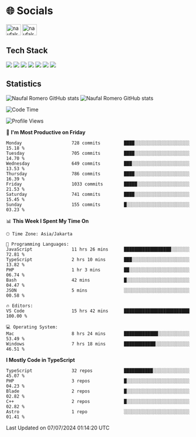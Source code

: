<h1 align="">🌐 Socials</h1>
<p align="left">
<a href="https://linkedin.com/in/naufal-romero-putra-pratama-9ab816177/" target="blank"><img align="center" src="https://raw.githubusercontent.com/rahuldkjain/github-profile-readme-generator/master/src/images/icons/Social/linked-in-alt.svg" alt="naufalromero" height="30" width="40" /></a>
<a href="https://instagram.com/naufalromero" target="blank"><img align="center" src="https://raw.githubusercontent.com/rahuldkjain/github-profile-readme-generator/master/src/images/icons/Social/instagram.svg" alt="naufalromero" height="30" width="40" /></a>
</p>


<h2 align="">Tech Stack</h2>
<div align="">
  <img src="https://img.shields.io/badge/next.js-000000?style=for-the-badge&logo=nextdotjs&logoColor=white"/>
 <img src="https://img.shields.io/badge/typescript-%23007ACC.svg?style=for-the-badge&logo=typescript&logoColor=white"/>
 <img src="https://img.shields.io/badge/react-%2320232a.svg?style=for-the-badge&logo=react&logoColor=%2361DAFB"/>
 <img src="https://img.shields.io/badge/tailwindcss-%2338B2AC.svg?style=for-the-badge&logo=tailwind-css&logoColor=white"/>
 <img src="https://img.shields.io/badge/Prisma-3982CE?style=for-the-badge&logo=Prisma&logoColor=white"/>
 <img src="https://img.shields.io/badge/javascript-%23323330.svg?style=for-the-badge&logo=javascript&logoColor=%23F7DF1E"/>
 <img src="https://img.shields.io/badge/java-%23ED8B00.svg?style=for-the-badge&logo=openjdk&logoColor=white"/>
</div>


<h2 align="">Statistics</h2>
<div align="">
<img src="https://github-readme-stats-xi-nine-74.vercel.app/api?username=romves&show_icons=true&theme=tokyonight&include_all_commits=true&count_private=true" alt="Naufal Romero GitHub stats"/>
<img src="https://github-readme-stats-xi-nine-74.vercel.app/api/top-langs/?username=romves&theme=tokyonight&hide_border=false&include_all_commits=true&count_private=true&layout=compact" alt="Naufal Romero GitHub stats"/>
</div>

<!--START_SECTION:waka-->
![Code Time](http://img.shields.io/badge/Code%20Time-1%2C262%20hrs%2025%20mins-blue)

![Profile Views](http://img.shields.io/badge/Profile%20Views-2-blue)

📅 **I'm Most Productive on Friday** 

```text
Monday                   728 commits         ████░░░░░░░░░░░░░░░░░░░░░   15.18 % 
Tuesday                  705 commits         ████░░░░░░░░░░░░░░░░░░░░░   14.70 % 
Wednesday                649 commits         ███░░░░░░░░░░░░░░░░░░░░░░   13.53 % 
Thursday                 786 commits         ████░░░░░░░░░░░░░░░░░░░░░   16.39 % 
Friday                   1033 commits        █████░░░░░░░░░░░░░░░░░░░░   21.53 % 
Saturday                 741 commits         ████░░░░░░░░░░░░░░░░░░░░░   15.45 % 
Sunday                   155 commits         █░░░░░░░░░░░░░░░░░░░░░░░░   03.23 % 
```


📊 **This Week I Spent My Time On** 

```text
🕑︎ Time Zone: Asia/Jakarta

💬 Programming Languages: 
JavaScript               11 hrs 26 mins      ██████████████████░░░░░░░   72.81 % 
TypeScript               2 hrs 10 mins       ███░░░░░░░░░░░░░░░░░░░░░░   13.82 % 
PHP                      1 hr 3 mins         ██░░░░░░░░░░░░░░░░░░░░░░░   06.74 % 
Bash                     42 mins             █░░░░░░░░░░░░░░░░░░░░░░░░   04.47 % 
JSON                     5 mins              ░░░░░░░░░░░░░░░░░░░░░░░░░   00.58 % 

🔥 Editors: 
VS Code                  15 hrs 42 mins      █████████████████████████   100.00 % 

💻 Operating System: 
Mac                      8 hrs 24 mins       █████████████░░░░░░░░░░░░   53.49 % 
Windows                  7 hrs 18 mins       ████████████░░░░░░░░░░░░░   46.51 % 
```

**I Mostly Code in TypeScript** 

```text
TypeScript               32 repos            ███████████░░░░░░░░░░░░░░   45.07 % 
PHP                      3 repos             █░░░░░░░░░░░░░░░░░░░░░░░░   04.23 % 
Blade                    2 repos             █░░░░░░░░░░░░░░░░░░░░░░░░   02.82 % 
C++                      2 repos             █░░░░░░░░░░░░░░░░░░░░░░░░   02.82 % 
Astro                    1 repo              ░░░░░░░░░░░░░░░░░░░░░░░░░   01.41 % 
```




 Last Updated on 07/07/2024 01:14:20 UTC
<!--END_SECTION:waka-->
